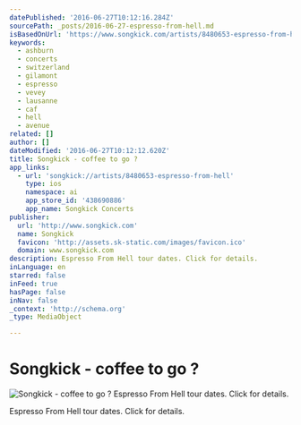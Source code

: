 ```yaml
---
datePublished: '2016-06-27T10:12:16.284Z'
sourcePath: _posts/2016-06-27-espresso-from-hell.md
isBasedOnUrl: 'https://www.songkick.com/artists/8480653-espresso-from-hell'
keywords:
  - ashburn
  - concerts
  - switzerland
  - gilamont
  - espresso
  - vevey
  - lausanne
  - caf
  - hell
  - avenue
related: []
author: []
dateModified: '2016-06-27T10:12:12.620Z'
title: Songkick - coffee to go ?
app_links:
  - url: 'songkick://artists/8480653-espresso-from-hell'
    type: ios
    namespace: ai
    app_store_id: '438690886'
    app_name: Songkick Concerts
publisher:
  url: 'http://www.songkick.com'
  name: Songkick
  favicon: 'http://assets.sk-static.com/images/favicon.ico'
  domain: www.songkick.com
description: Espresso From Hell tour dates. Click for details.
inLanguage: en
starred: false
inFeed: true
hasPage: false
inNav: false
_context: 'http://schema.org'
_type: MediaObject

---
```

# Songkick - coffee to go ?
![Songkick - coffee to go ? Espresso From Hell tour dates. Click for details.](https://the-grid-user-content.s3-us-west-2.amazonaws.com/15d14fd7-e927-485d-b105-52a9f9a22e8a.jpg)

Espresso From Hell tour dates. Click for details.